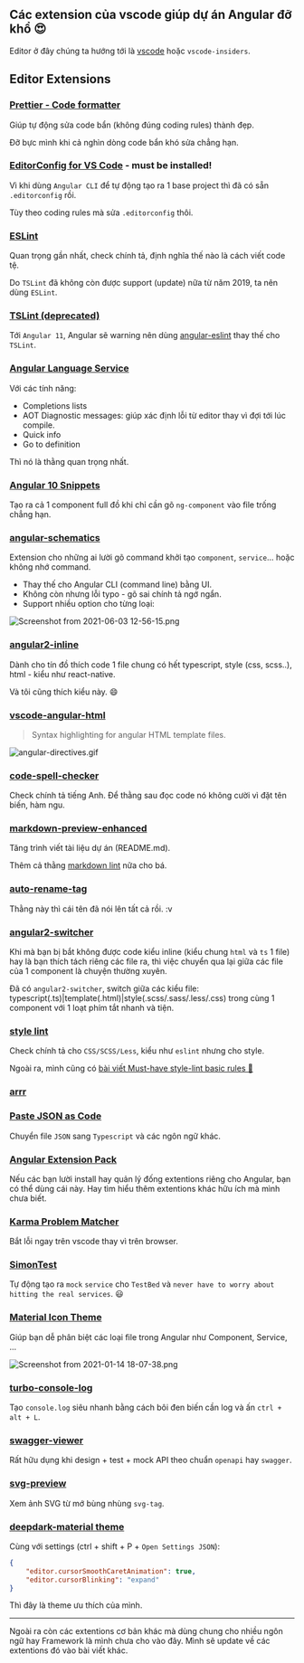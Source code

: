 ## Các extension của vscode giúp dự án Angular đỡ khổ 😍

Editor ở đây chúng ta hướng tới là [vscode](https://code.visualstudio.com/) hoặc `vscode-insiders`.

## Editor Extensions

### [Prettier - Code formatter](https://marketplace.visualstudio.com/items?itemName=esbenp.prettier-vscode)

Giúp tự động sửa code bẩn (không đúng coding rules) thành đẹp.

Đỡ bực mình khi cả nghìn dòng code bẩn khó sửa chẳng hạn.

### [EditorConfig for VS Code](https://marketplace.visualstudio.com/items?itemName=EditorConfig.EditorConfig) - must be installed!

Vì khi dùng `Angular CLI` để tự động tạo ra 1 base project thì đã có sẵn  `.editorconfig` rồi.

Tùy theo coding rules mà sửa `.editorconfig` thôi.

### [ESLint](https://marketplace.visualstudio.com/items?itemName=dbaeumer.vscode-eslint)

Quan trọng gần nhất, check chính tả, định nghĩa thế nào là cách viết code tệ.

Do `TSLint` đã không còn được support (update) nữa từ năm 2019, ta nên dùng `ESLint`.

### [TSLint (deprecated)](https://marketplace.visualstudio.com/items?itemName=eg2.tslint)

Tới `Angular 11`, Angular sẽ warning nên dùng [angular-eslint](https://github.com/angular-eslint/angular-eslint) thay thế cho `TSLint`.

### [Angular Language Service](https://marketplace.visualstudio.com/items?itemName=Angular.ng-template)

Với các tính năng:

- Completions lists
- AOT Diagnostic messages: giúp xác định lỗi từ editor thay vì đợi tới lúc compile.
- Quick info
- Go to definition

Thì nó là thằng quan trọng nhất.

### [Angular 10 Snippets](https://marketplace.visualstudio.com/items?itemName=Mikael.Angular-BeastCode)

Tạo ra cả 1 component full đồ khi chỉ cần gõ `ng-component` vào file trống chẳng hạn.

### [angular-schematics](https://marketplace.visualstudio.com/items?itemName=cyrilletuzi.angular-schematics)

Extension cho những ai lười gõ command khởi tạo `component`, `service`... hoặc không nhớ command.

- Thay thế cho Angular CLI (command line) bằng UI.
- Không còn nhưng lỗi typo - gõ sai chính tả ngớ ngẩn.
- Support nhiều option cho từng loại:

![Screenshot from 2021-06-03 12-56-15.png](https://cdn.hashnode.com/res/hashnode/image/upload/v1622699798979/arKrb9OUp.png)

### [angular2-inline](https://marketplace.visualstudio.com/items?itemName=natewallace.angular2-inline)

Dành cho tín đồ thích code 1 file chung có hết typescript, style (css, scss..), html - kiểu như react-native.

Và tôi cũng thích kiểu này. 😄

### [vscode-angular-html](https://marketplace.visualstudio.com/items?itemName=ghaschel.vscode-angular-html)

>Syntax highlighting for angular HTML template files.

![angular-directives.gif](https://cdn.hashnode.com/res/hashnode/image/upload/v1622700058487/6k-Z9E3iE.gif)

### [code-spell-checker](https://marketplace.visualstudio.com/items?itemName=streetsidesoftware.code-spell-checker)

Check chính tả tiếng Anh. Để thằng sau đọc code nó không cười vì đặt tên biến, hàm ngu.

### [markdown-preview-enhanced](https://marketplace.visualstudio.com/items?itemName=shd101wyy.markdown-preview-enhanced)

Tăng trình viết tài liệu dự án (README.md).

Thêm cả thằng [markdown lint](https://marketplace.visualstudio.com/items?itemName=DavidAnson.vscode-markdownlint) nữa cho bá.

### [auto-rename-tag](https://marketplace.visualstudio.com/items?itemName=formulahendry.auto-rename-tag)

Thằng này thì cái tên đã nói lên tất cả rồi. :v

### [angular2-switcher](https://marketplace.visualstudio.com/items?itemName=infinity1207.angular2-switcher)

Khi mà bạn bị bắt không được code kiểu inline (kiểu chung `html` và `ts` 1 file) hay là bạn thích tách riêng các file ra, thì việc chuyển qua lại giữa các file của 1 component là chuyện thường xuyên.

Đã có `angular2-switcher`, switch giữa các kiểu file: typescript(.ts)|template(.html)|style(.scss/.sass/.less/.css) trong cùng 1 component với 1 loạt phím tắt nhanh và tiện.

### [style lint](https://marketplace.visualstudio.com/items?itemName=stylelint.vscode-stylelint)

Check chính tả cho `CSS/SCSS/Less`, kiểu như `eslint` nhưng cho style.

Ngoài ra, mình cũng có [bài viết Must-have style-lint basic rules 🎨](https://loclv.hashnode.dev/must-have-style-lint-basic-rules)

### [arrr](https://marketplace.visualstudio.com/items?itemName=obenjiro.arrr)

### [Paste JSON as Code](https://marketplace.visualstudio.com/items?itemName=quicktype.quicktype)

Chuyển file `JSON` sang `Typescript` và các ngôn ngữ khác.

### [Angular Extension Pack](https://marketplace.visualstudio.com/items?itemName=loiane.angular-extension-pack)

Nếu các bạn lười install hay quản lý đống extentions riêng cho Angular, bạn có thể dùng cái này. Hay tìm hiểu thêm extentions khác hữu ích mà mình chưa biết.

### [Karma Problem Matcher](https://marketplace.visualstudio.com/items?itemName=rctay.karma-problem-matcher)

Bắt lỗi ngay trên vscode thay vì trên browser.

### [SimonTest](https://marketplace.visualstudio.com/items?itemName=SimonTest.simontest)

Tự động tạo ra `mock` `service` cho `TestBed` và `never have to worry about hitting the real services`. 😃

### [Material Icon Theme](https://marketplace.visualstudio.com/items?itemName=PKief.material-icon-theme)

Giúp bạn dễ phân biệt các loại file trong Angular như Component, Service, ...

![Screenshot from 2021-01-14 18-07-38.png](https://cdn.hashnode.com/res/hashnode/image/upload/v1610622609256/FAx5S85Dp.png)

### [turbo-console-log](https://marketplace.visualstudio.com/items?itemName=ChakrounAnas.turbo-console-log)

Tạo `console.log` siêu nhanh bằng cách bôi đen biến cần log và ấn `ctrl + alt + L`.

### [swagger-viewer](https://marketplace.visualstudio.com/items?itemName=Arjun.swagger-viewer)

Rất hữu dụng khi design + test + mock API theo chuẩn `openapi` hay `swagger`.

### [svg-preview](https://marketplace.visualstudio.com/items?itemName=SimonSiefke.svg-preview)

Xem ảnh SVG từ mớ bùng nhùng `svg-tag`.

### [deepdark-material theme](https://marketplace.visualstudio.com/items?itemName=Nimda.deepdark-material)

Cùng với settings (ctrl + shift + P + `Open Settings JSON`):

```json
{
    "editor.cursorSmoothCaretAnimation": true,
    "editor.cursorBlinking": "expand"
}
```

Thì đây là theme ưu thích của mình.

---

Ngoài ra còn các extentions cơ bản khác mà dùng chung cho nhiều ngôn ngữ hay Framework là mình chưa cho vào đây. Mình sẽ update về các extentions đó vào bài viết khác.
